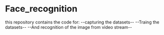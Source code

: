# Face_recognition
this repository contains the code for:
--capturing the datasets--
--Traing the datasets--
--And recognition of the image from video stream--

